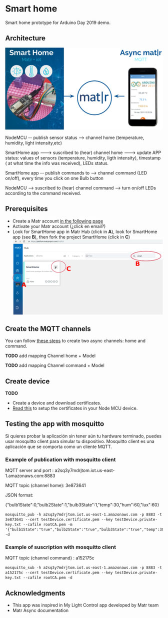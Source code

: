 # Smart home

Smart home prototype for Arduino Day 2019 demo.

## Architecture

![Esquema de interacción](../img/esquema.png)

NodeMCU -- publish sensor status --> channel home (temperature, humidity, light intensity,etc) 

SmartHome app ---> suscribed to (hear) channel home ---> update APP status: values of sensors (temperature, humidity, ligth intensity), timestamp ( at what time the info was received), LEDs status.

SmartHome app -- publish commands to --> channel command  (LED on/off), every time you click on one Bulb button

NodeMCU --> suscribed to (hear) channel command --> turn on/off LEDs according to the command received.

## Prerequisites

* Create a Matr account [in the following page](https://platform.matrproject.com/sign-up)
* Activate your Matr account (¿click en email?)
* Look for SmartHome app in Matr Hub (click in **A**), look for SmartHome app (see **B**), then fork the project SmartHome (click in **C**)
![](https://github.com/GridTICs/SmartHome/blob/master/img/hub-smart-home-fork.png)

## Create the MQTT channels

You can follow [these steps](http://matrproject.com/docs/eng/async-channels-eng/) to create two async channels: home and command.

**TODO** add mapping Channel home + Model

**TODO** add mapping Channel command + Model

## Create device 
**TODO**

* Create a device and download certificates.
* [Read this](../NodeMCU-app/Configuracion-IDE-Arduino/README.md#spiffs-spi-flash-file-system) to setup the certificates in your Node MCU device.

## Testing the app with mosquitto

Si quieres probar la aplicación sin tener aún tu hardware terminado, puedes usar mosquitto client para simular tu dispositivo. Mosquitto client es una aplicación que se comporta como un cliente MQTT.

### Example of publication with mosquitto client

MQTT server and port : a2sq3y7mdrjtom.iot.us-east-1.amazonaws.com:8883

MQTT topic (channel home): 3e873641

JSON format:

{"bulb1State":0,"bulb2State":1,"bulb3State":1,"temp":30,"hum":60,"lux":60}

```
mosquitto_pub -h a2sq3y7mdrjtom.iot.us-east-1.amazonaws.com -p 8883 -t 3e873641 --cert testDevice.certificate.pem --key testDevice.private-key.txt --cafile rootCA.pem -m '{"bulb1State":"true","bulb2State":"true","bulb3State":"true","temp":30,"hum":60,"lux":60}' -d

```

### Example of suscription with mosquitto client

MQTT topic (channel command) : a152175c

```
mosquitto_sub -h a2sq3y7mdrjtom.iot.us-east-1.amazonaws.com -p 8883 -t a152175c --cert testDevice.certificate.pem --key testDevice.private-key.txt --cafile rootCA.pem -d
```

## Acknowledgments

* This app was inspired in My Light Control app developed by Matr team
* Matr Async documentation 
